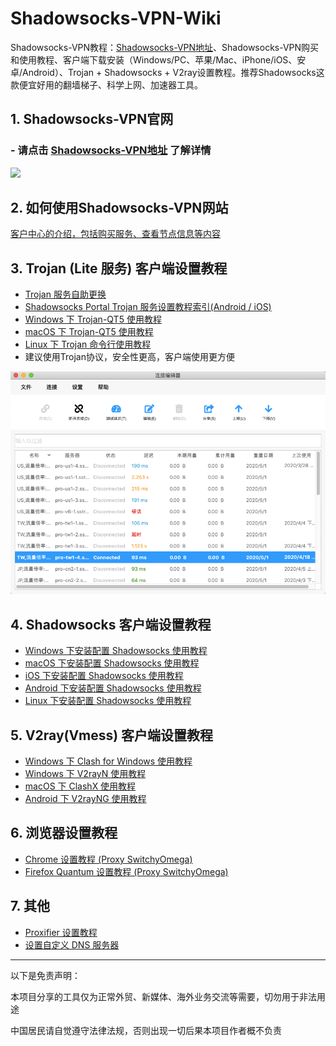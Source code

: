 # Shadowsocks-VPN-Wiki
Shadowsocks-VPN教程：[Shadowsocks-VPN地址](https://portal.shadowsocks.nl/aff.php?aff=33882)、Shadowsocks-VPN购买和使用教程、客户端下载安装（Windows/PC、苹果/Mac、iPhone/iOS、安卓/Android）、Trojan + Shadowsocks + V2ray设置教程。推荐Shadowsocks这款便宜好用的翻墙梯子、科学上网、加速器工具。

## 1. Shadowsocks-VPN官网

### - 请点击 [Shadowsocks-VPN地址](https://portal.shadowsocks.nl/aff.php?aff=33882) 了解详情

![](assets/images/key.jpg)

## 2. 如何使用Shadowsocks-VPN网站

[客户中心的介绍，包括购买服务、查看节点信息等内容](zh_CN/introduction-of-client-portal.md)

## 3. Trojan (Lite 服务) 客户端设置教程
- [Trojan 服务自助更换](https://portal.shadowsocks.nl/knowledgebase/152/)
- [Shadowsocks Portal Trojan 服务设置教程索引(Android / iOS)](https://portal.shadowsocks.nl/knowledgebase/151/)  
- [Windows 下 Trojan-QT5 使用教程](https://portal.shadowsocks.nl/knowledgebase/161/)  
- [macOS 下 Trojan-QT5 使用教程](https://portal.shadowsocks.nl/knowledgebase/162/)  
- [Linux 下 Trojan 命令行使用教程](https://portal.shadowsocks.nl/knowledgebase/160/)  
- 建议使用Trojan协议，安全性更高，客户端使用更方便

![trojan客户端演示](assets/images/trojan.png)

## 4. Shadowsocks 客户端设置教程

- [Windows 下安装配置 Shadowsocks 使用教程](zh_CN/shadowsocks/windows-setup-guide.md)  
- [macOS 下安装配置 Shadowsocks 使用教程](zh_CN/shadowsocks/macos-setup-guide.md)  
- [iOS 下安装配置 Shadowsocks 使用教程](zh_CN/shadowsocks/ios-setup-guide.md)  
- [Android 下安装配置 Shadowsocks 使用教程](zh_CN/shadowsocks/android-setup-guide.md)
- [Linux 下安装配置 Shadowsocks 使用教程](zh_CN/shadowsocks/linux-setup-guide.md)

## 5. V2ray(Vmess) 客户端设置教程

- [Windows 下 Clash for Windows 使用教程](zh_CN/v2ray/clash-for-windows-setup-guide.md)
- [Windows 下 V2rayN 使用教程](zh_CN/v2ray/v2ray-win-v2rayN.md)
- [macOS 下 ClashX 使用教程](zh_CN/v2ray/clashx-macos-setup-guide.md)
- [Android 下 V2rayNG 使用教程](zh_CN/v2ray/v2ray-android-v2rayNG.md)


## 6. 浏览器设置教程

- [Chrome 设置教程 (Proxy SwitchyOmega) ](zh_CN/browser/chrome-setup-guide.md)
- [Firefox Quantum 设置教程 (Proxy SwitchyOmega)](zh_CN/browser/firefox-setup-guide.md)

## 7. 其他
- [Proxifier 设置教程](zh_CN/proxifier-settings.md)  
- [设置自定义 DNS 服务器](zh_CN/dns-setup-guide.md)  


----

以下是免责声明：

本项目分享的工具仅为正常外贸、新媒体、海外业务交流等需要，切勿用于非法用途

中国居民请自觉遵守法律法规，否则出现一切后果本项目作者概不负责
